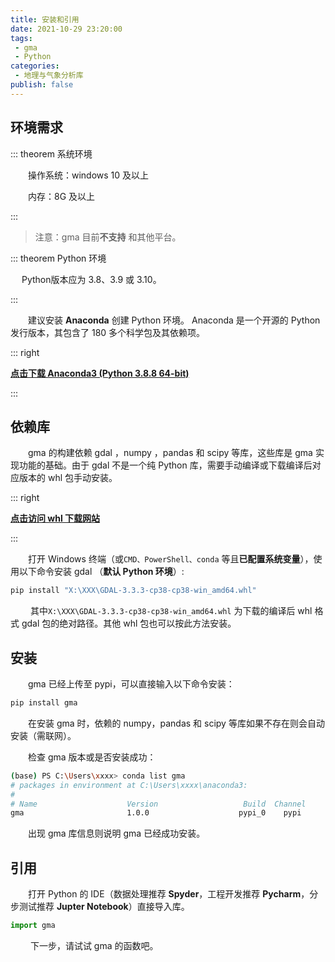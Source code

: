 ```yaml
---
title: 安装和引用
date: 2021-10-29 23:20:00
tags:
 - gma
 - Python
categories:
 - 地理与气象分析库
publish: false
---
```


## 环境需求<Badge text="Winows 10 +"/> <Badge text="Python 3.8 ~ 3.10"/>

::: theorem 系统环境

&emsp;&emsp;操作系统：windows 10 及以上

&emsp;&emsp;内存：8G 及以上

:::

> 注意：gma 目前**不支持** <Badge text="Linux" type='error' vertical='middle'/><Badge text="MacOS" type='error' vertical='middle'/> 和其他平台。

::: theorem Python 环境

&emsp; Python版本应为 3.8、3.9 或 3.10。

:::

&emsp;&emsp;建议安装 **Anaconda** 创建 Python 环境。 Anaconda 是一个开源的 Python 发行版本，其包含了 180 多个科学包及其依赖项。



::: right  

 [**点击下载 Anaconda3 (Python 3.8.8 64-bit)**](https://repo.anaconda.com/archive/Anaconda3-2021.05-Windows-x86_64.exe)

:::

## 依赖库 
&emsp;&emsp;gma 的构建依赖 gdal <Badge text="3.3.1 +"/>，numpy <Badge text="1.20.3 +"/>，pandas <Badge text="1.3.3 +"/> 和 scipy<Badge text="1.7.1 +"/> 等库，这些库是 gma 实现功能的基础。由于 gdal 不是一个纯 Python 库，需要手动编译或下载编译后对应版本的 whl 包手动安装。

::: right 

 [**点击访问 whl 下载网站**](https://www.lfd.uci.edu/~gohlke/pythonlibs/)

:::

&emsp;&emsp;打开  Windows 终端（或```CMD、PowerShell、conda``` 等且**已配置系统变量**），使用以下命令安装 gdal （**默认 Python 环境**）:
```bash
pip install "X:\XXX\GDAL-3.3.3-cp38-cp38-win_amd64.whl"
```

&emsp;&emsp; 其中```X:\XXX\GDAL-3.3.3-cp38-cp38-win_amd64.whl``` 为下载的编译后 whl 格式 gdal 包的绝对路径。其他 whl 包也可以按此方法安装。

## 安装

&emsp;&emsp;gma 已经上传至 pypi，可以直接输入以下命令安装：

```bash
pip install gma
```
&emsp;&emsp;在安装 gma 时，依赖的 numpy，pandas 和 scipy 等库如果不存在则会自动安装（需联网）。

&emsp;&emsp;检查 gma 版本或是否安装成功：

```bash
(base) PS C:\Users\xxxx> conda list gma
# packages in environment at C:\Users\xxxx\anaconda3:
#
# Name                    Version                   Build  Channel
gma                       1.0.0                    pypi_0    pypi
```
&emsp;&emsp;出现 gma 库信息则说明 gma 已经成功安装。

## 引用

&emsp;&emsp;打开 Python 的 IDE（数据处理推荐 **Spyder**，工程开发推荐 **Pycharm**，分步测试推荐 **Jupter Notebook**）直接导入库。

```python
import gma
```

&emsp;&emsp; 下一步，请试试 gma 的函数吧。
